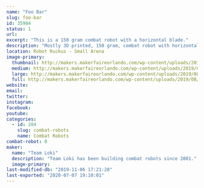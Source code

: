 ```yaml
---
name: "Foo Bar"
slug: foo-bar
id: 35984
status: 1
url: 
excerpt: "This is a 150 gram combat robot with a horizontal blade."
description: "Mostly 3D printed, 150 gram, combat robot with horizontal blade. Controlled by a custom built DSM2 transmitter stuffed into a Futaba Magnum Sport pistol grip radio which has been gutted except for it's potentiometers and replaced by a teensy LC reading the A/D, processing mixing and other special features, and sending the data to a Spektrum LP5DSM transmitter module."
location: Robot Ruckus - Small Arena
image-primary:
  thumbnail: http://makers.makerfaireorlando.com/wp-content/uploads/2019/08/IMG_5828-150x150.jpg
  medium: http://makers.makerfaireorlando.com/wp-content/uploads/2019/08/IMG_5828-300x225.jpg
  large: http://makers.makerfaireorlando.com/wp-content/uploads/2019/08/IMG_5828-1024x768.jpg
  full: http://makers.makerfaireorlando.com/wp-content/uploads/2019/08/IMG_5828.jpg
website: 
email: 
twitter: 
instagram: 
facebook: 
youtube: 
categories:
  - id: 284
    slug: combat-robots
    name: Combat Robots
combat-robot: 0
maker:
  name: "Team Loki"
  description: "Team Loki has been building combat robots since 2001."
  image-primary: 
last-modified-db: "2019-11-06 17:21:28"
last-exported: "2020-07-07 19:10:01"
---
```

